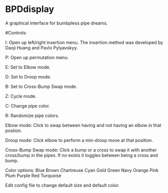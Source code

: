 # BPDdisplay
A graphical interface for bumbpless pipe dreams.

#Controls:

I: Open up left/right insertion menu. The insertion method was developed by Daoji Huang and Pavlo Pylyavskyy.

P: Open up permutation menu.

E: Set to Elbow mode.

D: Set to Droop mode.

B: Set to Cross-Bump Swap mode.

Z: Cycle mode.

C: Change pipe color.

R: Randomize pipe colors.

Elbow mode: Click to swap between having and not having an elbow in that postion.

Droop mode: Click elbow to perform a min-droop move at that position.

Cross-Bump Swap mode: Click a bump or a cross to swap it with another cross/bump in the pipes. If no exists it toggles between being a cross and bump.

Color options:
Blue
Brown
Chartreuse
Cyan
Gold
Green
Navy
Orange
Pink
Plum
Purple
Red
Turquoise

Edit config file to change default size and default color.
